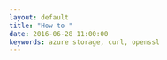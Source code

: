 ```yaml
---
layout: default
title: "How to "
date: 2016-06-28 11:00:00
keywords: azure storage, curl, openssl
---
```

